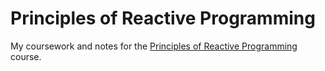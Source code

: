 # Principles of Reactive Programming

My coursework and notes for the [Principles of Reactive Programming](https://class.coursera.org/reactive-001/class) course.
